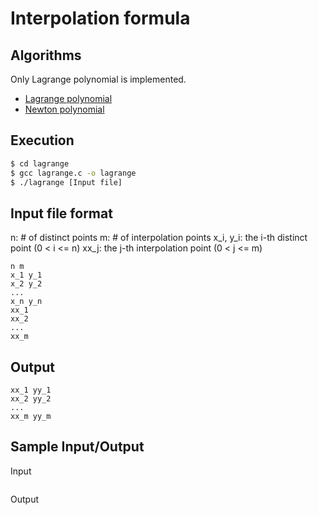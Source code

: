 # Interpolation formula

## Algorithms

Only Lagrange polynomial is implemented.

- [Lagrange polynomial](https://en.wikipedia.org/wiki/Lagrange_polynomial)
- [Newton polynomial](https://en.wikipedia.org/wiki/Newton_polynomial)


## Execution

```bash
$ cd lagrange
$ gcc lagrange.c -o lagrange
$ ./lagrange [Input file]
```

## Input file format

n:  # of distinct points
m: # of interpolation points
x_i, y_i: the i-th distinct point (0 < i <= n)
xx_j: the j-th interpolation point (0 < j <= m)

```
n m
x_1 y_1
x_2 y_2
...
x_n y_n
xx_1
xx_2
...
xx_m

```

## Output

```
xx_1 yy_1
xx_2 yy_2
...
xx_m yy_m
```

## Sample Input/Output

Input
```

```

Output
```

```
